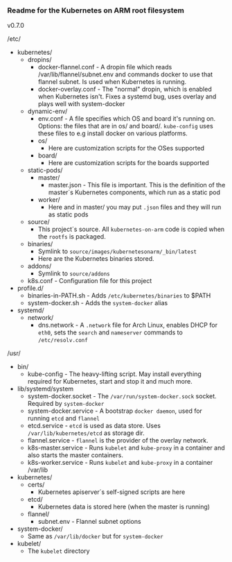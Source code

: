 ### Readme for the Kubernetes on ARM root filesystem

v0.7.0

/etc/
 - kubernetes/
   - dropins/
     - docker-flannel.conf - A dropin file which reads /var/lib/flannel/subnet.env and commands docker to use that flannel subnet. Is used when Kubernetes is running.
     - docker-overlay.conf - The "normal" dropin, which is enabled when Kubernetes isn't. Fixes a systemd bug, uses overlay and plays well with system-docker
   - dynamic-env/
     - env.conf - A file specifies which OS and board it's running on. Options: the files that are in os/ and board/. `kube-config` uses these files to e.g install docker on various platforms.
     - os/
       - Here are customization scripts for the OSes supported
     - board/
       - Here are customization scripts for the boards supported
   - static-pods/
     - master/
       - master.json - This file is important. This is the definition of the master´s Kubernetes components, which run as a static pod
     - worker/
       - Here and in master/ you may put `.json` files and they will run as static pods
   - source/
     - This project´s source. All `kubernetes-on-arm` code is copied when the `rootfs` is packaged.
   - binaries/
     - Symlink to `source/images/kubernetesonarm/_bin/latest`
     - Here are the Kubernetes binaries stored.
   - addons/
     - Symlink to `source/addons`
   - k8s.conf - Configuration file for this project
 - profile.d/
   - binaries-in-PATH.sh - Adds `/etc/kubernetes/binaries` to $PATH
   - system-docker.sh - Adds the `system-docker` alias
 - systemd/
   - network/
     - dns.network - A `.network` file for Arch Linux, enables DHCP for `eth0`, sets the `search` and `nameserver` commands to `/etc/resolv.conf`


/usr/
 - bin/
   - kube-config - The heavy-lifting script. May install everything required for Kubernetes, start and stop it and much more.
 - lib/systemd/system
   - system-docker.socket - The `/var/run/system-docker.sock` socket. Required by `system-docker`
   - system-docker.service - A bootstrap `docker daemon`, used for running `etcd` and `flannel`
   - etcd.service - `etcd` is used as data store. Uses `/var/lib/kubernetes/etcd` as storage dir.
   - flannel.service - `flannel` is the provider of the overlay network.
   - k8s-master.service - Runs `kubelet` and `kube-proxy` in a container and also starts the master containers.
   - k8s-worker.service - Runs `kubelet` and `kube-proxy` in a container
/var/lib
 - kubernetes/
   - certs/
     - Kubernetes apiserver´s self-signed scripts are here
   - etcd/
     - Kubernetes data is stored here (when the master is running)
   - flannel/
     - subnet.env - Flannel subnet options
 - system-docker/
   - Same as `/var/lib/docker` but for `system-docker`
 - kubelet/
   - The `kubelet` directory
